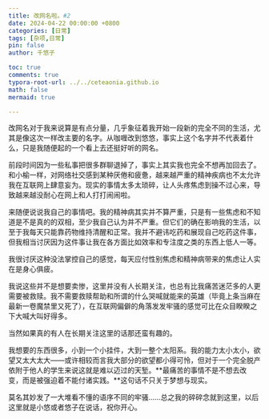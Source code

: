 ```yaml
---
title: 改网名啦。#2
date: 2024-04-22 00:00:00 +0800
categories: [日常]
tags: [杂项,日常]
pin: false
author: 千悠子

toc: true
comments: true
typora-root-url: ../../ceteaonia.github.io
math: false
mermaid: true

---
```

改网名对于我来说算是有点分量，几乎象征着我开始一段新的完全不同的生活，尤其是像这次一样改主要的名字。从咖喱改到悠悠，事实上这个名字并不代表着什么，只是我随便起的一个看上去还挺好听的网名。

前段时间因为一些私事把很多群聊退掉了，事实上其实我也完全不想再加回去了。和小榆一样，对网络社交感到某种厌倦和疲惫，越来越严重的精神疾病也不太允许我在互联网上肆意妄为。现实的事情太多太琐碎，让人头疼焦虑到操不过心来，导致越来越没耐心在网上和人打打闹闹啦。

来随便说说我自己的事情吧。我的精神病其实并不算严重，只是有一些焦虑和不知道是不是真的的双相，至少我自己认为并不严重。但它们的确在影响我的生活，以至于我每天只能靠药物维持清醒和正常。我并不避讳吃药和展现自己吃药这件事，但我相当讨厌因为这件事让我在各方面比如效率和专注度之类的东西上低人一等。

我很讨厌这种没法掌控自己的感觉，每天应付性别焦虑和精神病带来的焦虑让人实在是身心俱疲。

我说这些并不是想要卖惨，这里并没有人长期关注，也总有比我痛苦迷茫多的人更需要被救赎。我不需要救赎帮助和所谓的什么哭喊就能来的英雄（毕竟上条当麻在最新一卷魔禁里又死了），在互联网偏僻的角落发发牢骚的感觉可比在众目睽睽之下大喊大叫好得多。

当然如果真的有人在长期关注这里的话那还蛮有趣的。

我想要的东西很多，小到一个小挂件，大到一整个太阳系。我的能力太小太小，欲望又太大太大——或许相较而言我大部分的欲望都小得可怜，但对于一个完全脱产依附于他人的学生来说这就是难以迈过的天堑。**最痛苦的事情不是不想去改变，而是被强迫着不能付诸实践。**这句话不只关于梦想与现实。

莫名其妙发了一大堆看不懂的语序不同的牢骚......总之我的碎碎念就到这里，以后这里就是小悠或者悠子在说话，祝你开心。